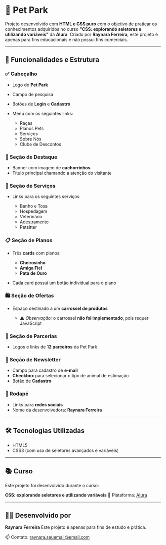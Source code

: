 # 🐾 Pet Park

Projeto desenvolvido com **HTML e CSS puro** com o objetivo de praticar os conhecimentos adquiridos no curso **"CSS: explorando seletores e utilizando variáveis"** da **Alura**. Criado por **Raynara Ferreira**, este projeto é apenas para fins educacionais e não possui fins comerciais.

---

## 📌 Funcionalidades e Estrutura

### ✅ Cabeçalho

* Logo do **Pet Park**
* Campo de pesquisa
* Botões de **Login** e **Cadastro**
* Menu com os seguintes links:

  * Raças
  * Planos Pets
  * Serviços
  * Sobre Nós
  * Clube de Descontos

### 🎯 Seção de Destaque

* Banner com imagem de **cachorrinhos**
* Título principal chamando a atenção do visitante

### 💼 Seção de Serviços

* Links para os seguintes serviços:

  * Banho e Tosa
  * Hospedagem
  * Veterinário
  * Adestramento
  * Petsitter

### 📋 Seção de Planos

* Três **cards** com planos:

  * **Cheirosinho**
  * **Amiga Fiel**
  * **Pata de Ouro**
* Cada card possui um botão individual para o plano

### 🛍️ Seção de Ofertas

* Espaço destinado a um **carrossel de produtos**

  * ⚠️ *Observação:* o carrossel **não foi implementado**, pois requer JavaScript

### 🤝 Seção de Parcerias

* Logos e links de **12 parceiros** da Pet Park

### 📧 Seção de Newsletter

* Campo para cadastro de **e-mail**
* **Checkbox** para selecionar o tipo de animal de estimação
* Botão de **Cadastro**

### 🔻 Rodapé

* Links para **redes sociais**
* Nome da desenvolvedora: **Raynara Ferreira**

---

## 🛠️ Tecnologias Utilizadas

* HTML5
* CSS3 (com uso de seletores avançados e variáveis)

---

## 📚 Curso

Este projeto foi desenvolvido durante o curso:

**CSS: explorando seletores e utilizando variáveis**
📘 Plataforma: [Alura](https://www.alura.com.br)

---

## 👩‍💻 Desenvolvido por

**Raynara Ferreira**
Este projeto é apenas para fins de estudo e prática.

📫 Contato: raynara.seuemail@email.com
